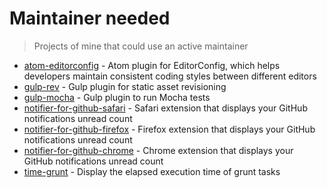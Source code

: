 # Maintainer needed

> Projects of mine that could use an active maintainer

- [atom-editorconfig](https://github.com/sindresorhus/atom-editorconfig/issues/71) - Atom plugin for EditorConfig, which helps developers maintain consistent coding styles between different editors
- [gulp-rev](https://github.com/sindresorhus/gulp-rev/issues/158) - Gulp plugin for static asset revisioning
- [gulp-mocha](https://github.com/sindresorhus/gulp-mocha/issues/128) - Gulp plugin to run Mocha tests
- [notifier-for-github-safari](https://github.com/sindresorhus/notifier-for-github-safari/issues/6) - Safari extension that displays your GitHub notifications unread count
- [notifier-for-github-firefox](https://github.com/sindresorhus/notifier-for-github-firefox/issues/15) - Firefox extension that displays your GitHub notifications unread count
- [notifier-for-github-chrome](https://github.com/sindresorhus/notifier-for-github-chrome/issues/67) - Chrome extension that displays your GitHub notifications unread count
- [time-grunt](https://github.com/sindresorhus/time-grunt/issues/78) - Display the elapsed execution time of grunt tasks
